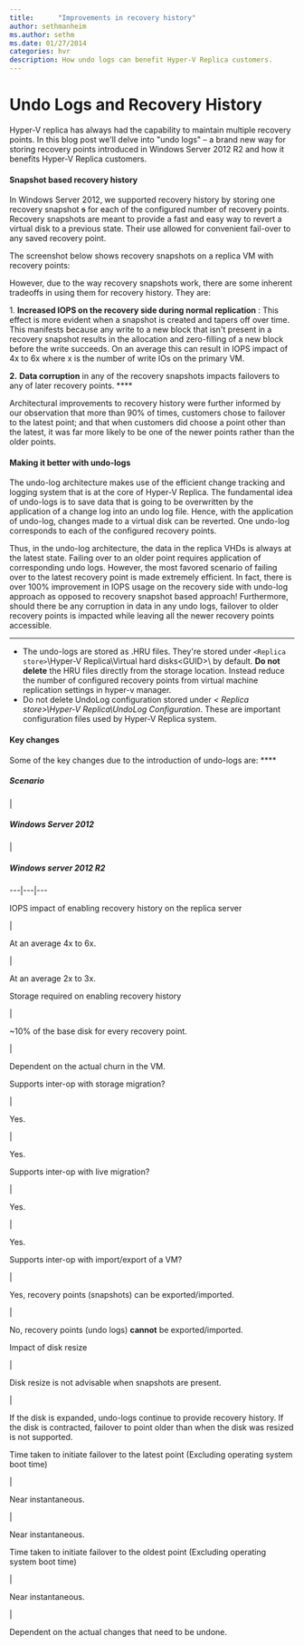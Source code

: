 ```yaml
---
title:      "Improvements in recovery history"
author: sethmanheim
ms.author: sethm
ms.date: 01/27/2014
categories: hvr
description: How undo logs can benefit Hyper-V Replica customers.
---
```

# Undo Logs and Recovery History

Hyper-V replica has always had the capability to maintain multiple recovery points. In this blog post we'll delve into "undo logs" – a brand new way for storing recovery points introduced in Windows Server 2012 R2 and how it benefits Hyper-V Replica customers.

#### Snapshot based recovery history

In Windows Server 2012, we supported recovery history by storing one recovery snapshot ~~s~~ for each of the configured number of recovery points. Recovery snapshots are meant to provide a fast and easy way to revert a virtual disk to a previous state. Their use allowed for convenient fail-over to any saved recovery point.

The screenshot below shows recovery snapshots on a replica VM with recovery points:

<!--[![Recovery snapshots on a replica VM with recovery points](https://msdnshared.blob.core.windows.net/media/TNBlogsFS/prod.evol.blogs.technet.com/CommunityServer.Blogs.Components.WeblogFiles/00/00/00/50/45/metablogapi/clip_image0016_thumb_43B66657.png)](https://msdnshared.blob.core.windows.net/media/TNBlogsFS/prod.evol.blogs.technet.com/CommunityServer.Blogs.Components.WeblogFiles/00/00/00/50/45/metablogapi/clip_image0016_660B6B1F.png)-->

However, due to the way recovery snapshots work, there are some inherent tradeoffs in using them for recovery history. They are:

1\. **Increased IOPS on the recovery side during normal replication** : This effect is more evident when a snapshot is created and tapers off over time. This manifests because any write to a new block that isn't present in a recovery snapshot results in the allocation and zero-filling of a new block before the write succeeds. On an average this can result in IOPS impact of 4x to 6x where x is the number of write IOs on the primary VM.

**2.** **Data corruption** in any of the recovery snapshots impacts failovers to any of later recovery points. ****

Architectural improvements to recovery history were further informed by our observation that more than 90% of times, customers chose to failover to the latest point; and that when customers did choose a point other than the latest, it was far more likely to be one of the newer points rather than the older points.

#### Making it better with undo-logs

The undo-log architecture makes use of the efficient change tracking and logging system that is at the core of Hyper-V Replica. The fundamental idea of undo-logs is to save data that is going to be overwritten by the application of a change log into an undo log file. Hence, with the application of undo-log, changes made to a virtual disk can be reverted. One undo-log corresponds to each of the configured recovery points.

Thus, in the undo-log architecture, the data in the replica VHDs is always at the latest state. Failing over to an older point requires application of corresponding undo logs. However, the most favored scenario of failing over to the latest recovery point is made extremely efficient. In fact, there is over 100% improvement in IOPS usage on the recovery side with undo-log approach as opposed to recovery snapshot based approach! Furthermore, should there be any corruption in data in any undo logs, failover to older recovery points is impacted while leaving all the newer recovery points accessible.


---  
  
  * The undo-logs are stored as .HRU files. They're stored under `<Replica store>`\Hyper-V Replica\Virtual hard disks\<GUID>\ by default. **Do not delete** the HRU files directly from the storage location. Instead reduce the number of configured recovery points from virtual machine replication settings in hyper-v manager. 
  * Do not delete UndoLog configuration stored under _< Replica store>\Hyper-V Replica\UndoLog Configuration_. These are important configuration files used by Hyper-V Replica system.

  
  
#### Key changes

Some of the key changes due to the introduction of undo-logs are: ****

##### Scenario

| 

##### Windows Server 2012

| 

##### Windows server 2012 R2  
  
---|---|---  
  
IOPS impact of enabling recovery history on the replica server

| 

At an average 4x to 6x.

| 

At an average 2x to 3x.  
  
Storage required on enabling recovery history

| 

~10% of the base disk for every recovery point.

| 

Dependent on the actual churn in the VM.  
  
Supports inter-op with storage migration?

| 

Yes.

| 

Yes.  
  
Supports inter-op with live migration?

| 

Yes.

| 

Yes.  
  
Supports inter-op with import/export of a VM?

| 

Yes, recovery points (snapshots) can be exported/imported.

| 

No, recovery points (undo logs) **cannot** be exported/imported.  
  
Impact of disk resize

| 

Disk resize is not advisable when snapshots are present.

| 

If the disk is expanded, undo-logs continue to provide recovery history. If the disk is contracted, failover to point older than when the disk was resized is not supported.  
  
Time taken to initiate failover to the latest point (Excluding operating system boot time)

| 

Near instantaneous.

| 

Near instantaneous.  
  
Time taken to initiate failover to the oldest point (Excluding operating system boot time)

| 

Near instantaneous.

| 

Dependent on the actual changes that need to be undone.
